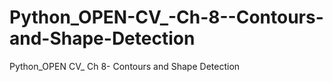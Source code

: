 # Python_OPEN-CV_-Ch-8--Contours-and-Shape-Detection
Python_OPEN CV_ Ch 8- Contours and Shape Detection
